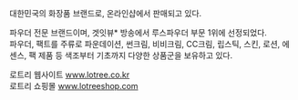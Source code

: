 대한민국의 화장품 브랜드로, 온라인샵에서 판매되고 있다.

파우더 전문 브랜드이며, 겟잇뷰* 방송에서 루스파우더 부문 1위에 선정되었다.  
파우더, 팩트를 주류로 파운데이션, 썬크림, 비비크림, CC크림, 립스틱, 스킨, 로션, 에센스, 팩 제품 등 색조부터 기초까지 다양한
상품군을 보유하고 있다.

로트리 웹사이트 www.lotree.co.kr  
로트리 쇼핑몰 www.lotreeshop.com

